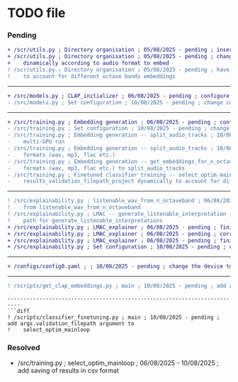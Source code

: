 
# TODO file

### Pending

```diff
+ /scr/utils.py ; Directory organisation ; 05/08/2025 - pending ; insert cineca base directory
+ /scr/utils.py ; Directory organisation ; 05/08/2025 - pending ; change basedir_preprocessed
+    dinamically according to audio format to embed
! /scr/utils.py ; Directory organisation ; 05/08/2025 - pending ; have to create specific subfolders to basedir_preprocessed
!    to account for different octave bands embeddings
```
--------------------------------------------------------------------------
```diff
+ /src/models.py ; CLAP_initializer ; 06/08/2025 - pending ; configure CLAP to multi-GPU training
- /src/models.py ; Set configuration ; 10/08/2025 - pending ; change configuration file dynamically
```
--------------------------------------------------------------------------
```diff
+ /src/training.py ; Embedding generation ; 06/08/2025 - pending ; configure embedding generation for multi-GPU run
- /src/training.py ; Set configuration ; 10/08/2025 - pending ; change configuration file dynamically
- /src/training.py ; Embedding generation -- split_audio_tracks ; 10/08/2025 - pending ; configure embedding generation for
-    multi-GPU run
- /src/training.py ; Embedding generation -- split_audio_tracks ; 10/08/2025 - pending ; rewrite to support different audio
-    formats (wav, mp3, flac etc.)
- /src/training.py ; Embedding generation -- get_embeddings_for_n_octaveband ; 10/08/2025 - pending ; pass different audio
-    formats (wav, mp3, flac etc.) to split_audio_tracks
- /src/training.py ; Finetuned classifier training -- select_optim_mainloop ; 10/08/2025 - pending ; pass
-    results_validation_filepath_project dynamically to account for different octaveband folders
```
--------------------------------------------------------------------------
```diff
! /src/explainability.py ; listenable_wav_from_n_octaveband ; 06/08/2025 - pending ; set correct directory to save explanations
!    from listenable_wav_from_n_octaveband
! /src/explainability.py ; LMAC -- generate_listenable_interpretation ; 06/08/2025 - pending ; set correct reconstructed audio
!    path for generate_listenable_interpretations
+ /src/explainability.py ; LMAC_explainer ; 06/08/2025 - pending ; finish fixing and honing the pipeline
+ /src/explainability.py ; LMAC_explainer ; 06/08/2025 - pending ; correctly set up multi-GPU mode
+ /src/explainability.py ; LMAC_explainer ; 06/08/2025 - pending ; finish writing comments
+ /src/explainability.py ; Set configuration ; 10/08/2025 - pending ; change configuration file dynamically
```
--------------------------------------------------------------------------
```diff
+ /configs/config0.yaml ; ; 10/08/2025 - pending ; change the device to cineca GPUs
```
--------------------------------------------------------------------------
```diff
! /scripts/get_clap_embeddings.py ; main ; 10/08/2025 - pending ; add args.audio_format to get_embeddings_for_n_octaveband
```
```
--------------------------------------------------------------------------
```diff
! /scripts/classifier_finetuning.py ; main ; 10/08/2025 - pending ; add args.validation_filepath argument to
!    select_optim_mainloop
```

### Resolved

- /src/training.py ; select_optim_mainloop ; 06/08/2025 - 10/08/2025 ; add saving of results in csv format
